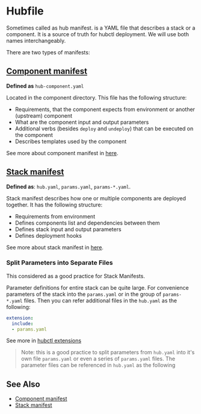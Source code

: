 # Hubfile

Sometimes called as hub manifest. is a YAML file that describes a stack or a component. It is a source of truth for hubctl deployment. We will use both names interchangeably.

There are two types of manifests:

## [Component manifest](./component)

__Defined as__ `hub-component.yaml`

Located in the component directory. This file has the following structure:

* Requirements, that the component expects from environment or another (upstream) component
* What are the component input and output parameters
* Additional verbs (besides `deploy` and `undeploy`) that can be executed on the component
* Describes templates used by the component

See more about component manifest in [here](./component).

## [Stack manifest](./stack)

__Defined as__: `hub.yaml`, `params.yaml`, `params-*.yaml`. 

Stack manifest describes how one or multiple components are deployed together. It has the following structure:

* Requirements from environment
* Defines components list and dependencies between them
* Defines stack input and output parameters
* Defines deployment hooks

See more about stack manifest in [here](./stack).

### Split Parameters into Separate Files

This considered as a good practice for Stack Manifests.

Parameter definitions for entire stack can be quite large. For convenience parameters of the stack into the `params.yaml` or in the group of `params-*.yaml` files. Then you can refer additional files in the `hub.yaml` as the following:

```yaml
extension:
  include:
  - params.yaml
```

See more in [hubctl extensions](./stack/extensions)

> Note: this is a good practice to split parameters from `hub.yaml` into it's own file `params.yaml` or even a series of `params.yaml` files. The parameter files can be referenced in `hub.yaml` as the following

## See Also

* [Component manifest](./component)
* [Stack manifest](./stack)
